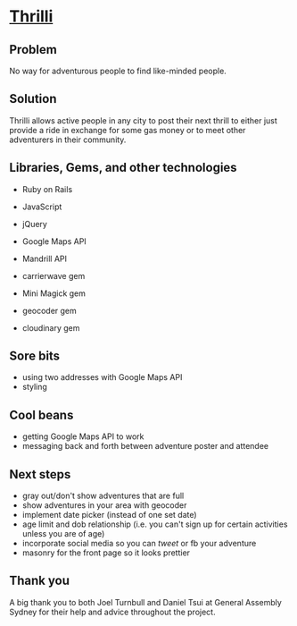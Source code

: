 # **[Thrilli](http://thrilli.herokuapp.com)**

## Problem 

No way for adventurous people to find like-minded people. 

## Solution 

Thrilli allows active people in any city to post their next thrill to either just provide a ride in exchange for some gas money or to meet other adventurers in their community.

## Libraries, Gems, and other technologies 

- Ruby on Rails 
- JavaScript
- jQuery 

- Google Maps API 
- Mandrill API 

- carrierwave gem
- Mini Magick gem
- geocoder gem 
- cloudinary gem

## Sore bits 

- using two addresses with Google Maps API  
- styling

## Cool beans 

- getting Google Maps API to work  
- messaging back and forth between adventure poster and attendee

## Next steps 

- gray out/don't show adventures that are full  
- show adventures in your area with geocoder  
- implement date picker (instead of one set date) 
- age limit and dob relationship (i.e. you can't sign up for certain activities unless you are of age) 
- incorporate social media so you can *tweet* or fb your adventure 
- masonry for the front page so it looks prettier 

## Thank you

A big thank you to both Joel Turnbull and Daniel Tsui at General Assembly Sydney for their help and advice throughout the project. 





